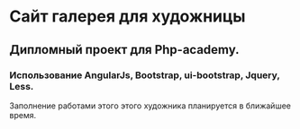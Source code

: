# Сайт галерея для художницы
## Дипломный проект для Php-academy.
### Использование AngularJs, Bootstrap, ui-bootstrap, Jquery, Less. 
 Заполнение работами этого этого художника планируется в ближайшее время.
